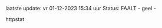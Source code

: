 laatste update: 
vr 01-12-2023 15:34   uur 
Status: FAALT - geel - 
<div class="service Y">httpstat</div>